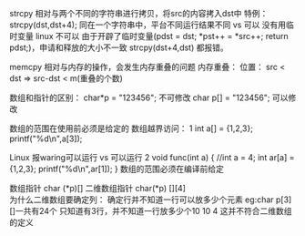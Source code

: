strcpy
相对与两个不同的字符串进行拷贝，将src的内容拷入dst中
特例：
strcpy(dst,dst+4);
同在一个字符串中，平台不同运行结果不同
vs 可以 没有用临时变量
linux 不可以 由于开辟了临时变量(pdst = dst; *pst++ = *src++; return pdst;)，申请和释放的大小不一致
strcpy(dst+4,dst)
都报错。

memcpy
相对与内存的操作，会发生内存重叠的问题
内存重叠：
位置：	src < dst   =>  src-dst < m(重叠的个数)
 
数组和指针的区别：
char*p = "123456";   不可修改
char p[] = "123456"; 可以修改

数组的范围在使用前必须是给定的
数组越界访问：
1 int a[] = {1,2,3};
  printf("%d\n",a[3]);

  Linux 报waring可以运行
  vs 可以运行
2 void func(int a)
{
	//int a = 4;
	int ar[a] = {1,2,3};
	printf("%d\n",ar[1]);
}
数组的范围必须在编译前给定

数组指针  char (*p)[]
二维数组指针 char(*p) [][4]   
为什么二维数组要确定列：
确定行并不知道一行可以放多少个元素
eg:char p[3][]一共有24个  只知道有3行，并不知道一行放多少个10 10 4 这并不符合二维数组的定义
